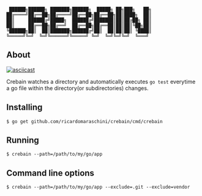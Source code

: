 ``` 
 ██████╗██████╗ ███████╗██████╗  █████╗ ██╗███╗   ██╗
██╔════╝██╔══██╗██╔════╝██╔══██╗██╔══██╗██║████╗  ██║
██║     ██████╔╝█████╗  ██████╔╝███████║██║██╔██╗ ██║
██║     ██╔══██╗██╔══╝  ██╔══██╗██╔══██║██║██║╚██╗██║
╚██████╗██║  ██║███████╗██████╔╝██║  ██║██║██║ ╚████║
╚═════╝╚═╝  ╚═╝╚══════╝╚═════╝ ╚═╝  ╚═╝╚═╝╚═╝  ╚═══╝
```
## About

[![asciicast](https://asciinema.org/a/INzHWa9uQe9ASeNhiGI4T5WBP.svg)](https://asciinema.org/a/INzHWa9uQe9ASeNhiGI4T5WBP)

Crebain watches a directory and automatically executes `go test` everytime a
go file within the directory(or subdirectories) changes.

## Installing

```
$ go get github.com/ricardomaraschini/crebain/cmd/crebain
```

## Running

```
$ crebain --path=/path/to/my/go/app
```

## Command line options

```
$ crebain --path=/path/to/my/go/app --exclude=.git --exclude=vendor
```
